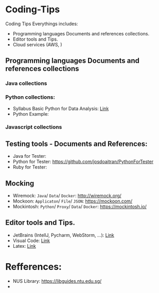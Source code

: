 # Coding-Tips
Coding Tips Everythings includes:

+ Programming languages Documents and references collections.
+ Editor tools and Tips.
+ Cloud services (AWS, )


## Programming languages Documents and references collections

### Java collections


### Python collections:

- Syllabus Basic Python for Data Analysis: [Link](https://libguides.ntu.edu.sg/python)
- Python Example:

### Javascript collections


## Testing tools - Documents and References:

- Java for Tester:
- Python for Tester: https://github.com/josdoaitran/PythonForTester
- Ruby for Tester:

## Mocking

- Wiremock: `Java`/ `Data`/ `Docker`: http://wiremock.org/
- Mockoon: `Applicaton`/ `File`/ `JSON`: https://mockoon.com/
- Mockintosh: `Python`/ `Proxy`/ `Data`/ `Docker`: https://mockintosh.io/


## Editor tools and Tips.

+ JetBrains (IntellJ, Pycharm, WebStorm, ...): [Link](https://github.com/josdoaitran/Coding-Tips/blob/main/JetbrainsTools.md)
+ Visual Code: [Link](https://github.com/josdoaitran/Coding-Tips/blob/main/VisualCode.md)
+ Latex: [Link](https://libguides.ntu.edu.sg/LaTeX)



# Refferences:
- NUS Library: https://libguides.ntu.edu.sg/
- 

